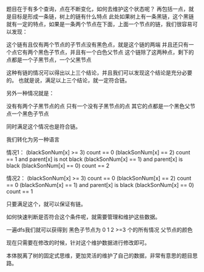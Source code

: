 
题目在于有多个查询，点在不断变化，如何去维护这个状态呢？
再包括一点，就是目标是形成一条链，树上的链有什么特点
此处如果树上有一条黑链，这个黑链就有一定的特点，如果是一条两个节点在下面，上面一个节点的链，我们很容易可以发现：

这个链有且仅有两个节点的子节点没有黑色点，就是这个链的两端
并且还只有一个点它有两个黑色子节点，并且有一个白色父节点
这个链除了这两种点，剩下的点都是一个子黑节点，一个父黑节点

这种有链的情况可以得出以上三个结论，并且我们可以发现这个结论是充分必要的。
也就是说，满足以上三个结论，就一定符合链。

另外一种情况就是：

没有有两个子黑节点的点
只有一个没有子黑节点的点
其它的点都是一个黑色父节点一个黑色子节点

同时满足这个情况也是符合链。

我们转化为另一种语言

情况1：
(blackSonNum[x] >= 3) count == 0
(blackSonNum[x] == 2) count == 1 and parent[x] is not black
(blackSonNum[x] == 1) and parent[x] is black
(blackSonNum[x] == 0) count == 2

情况2：
(blackSonNum[x] >= 3) count == 0
(blackSonNum[x] == 2) count == 0
(blackSonNum[x] == 1) and parent[x] is black
(blackSonNum[x] == 0) count == 1

只要满足这个，就可以保证有链。

如何快速判断是否符合这个条件呢，就需要管理和维护这些数据。

一遍dfs我们就可以获得到
黑色子节点为 0 1 2 >=3 个的所有情况
父节点的颜色

现在只需要在修改的时候，针对这个维护数据进行修改即可。

本体脱离了树的固定式思维，更加灵活的维护了自己的数据，非常有意思的题目思路。